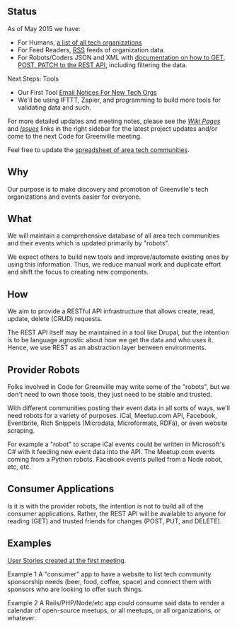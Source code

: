 ## Status
As of May 2015 we have:
* For Humans, [a list of all tech organizations](http://greenville.orangecoat.net/organizations/all)
* For Feed Readers, [RSS](http://greenville.orangecoat.net/organizations/all/feed) feeds of organization data.
* For Robots/Coders JSON and XML with [documentation on how to GET, POST, PATCH to the REST API](https://github.com/codeforgreenville/UpstateEvents/issues/17), including filtering the data.

Next Steps: Tools
*  Our First Tool [Email Notices For New Tech Orgs](http://codeforgreenville.us10.list-manage.com/subscribe?u=72f49b95543b434d24de7f27f&id=0ff96bdd44)
*  We'll be using IFTTT, Zapier, and programming to build more tools for validating data and such.

For more detailed updates and meeting notes, please see the [*Wiki Pages*](https://github.com/codeforgreenville/UpstateEvents/wiki) and [*Issues*](https://github.com/codeforgreenville/UpstateEvents/issues) links in the right sidebar for the latest project updates and/or come to the next Code for Greenville meeting.

Feel free to update the [spreadsheet of area tech communities](https://docs.google.com/spreadsheets/d/1kNJRd0rw5eU7__0Wj9ZgSFg7gDiHOIbeisGvKkWivvU/edit?usp=sharing).

## Why
Our purpose is to make discovery and promotion of Greenville's tech organizations and events easier for everyone.

## What
We will maintain a comprehensive database of all area tech communities and their events which is updated primarily by "robots".

We expect others to build new tools and improve/automate existing ones by using this information. Thus, we reduce manual work and duplicate effort and shift the focus to creating new components.

## How
We aim to provide a RESTful API infrastructure that allows create, read, update, delete (CRUD) requests.

The REST API itself may be maintained in a tool like Drupal, but the intention is to be language agnostic about how we get the data and who uses it. Hence, we use REST as an abstraction layer between environments.

## Provider Robots
Folks involved in Code for Greenville may write some of the "robots", but we don't need to own those tools, they just need to be stable and trusted.

With different communities posting their event data in all sorts of ways, we'll need robots for a variety of purposes. iCal, Meetup.com API, Facebook, Eventbrite, Rich Snippets (Microdata, Microformats, RDFa), or even website scraping.

For example a "robot" to scrape iCal events could be written in Microsoft's C# with it feeding new event data into the API. The Meetup.com events coming from a Python robots. Facebook events pulled from a Node robot, etc, etc.

## Consumer Applications

Is it is with the provider robots, the intention is not to build all of the consumer applications. Rather, the REST API will be available to anyone for reading (GET) and trusted friends for changes (POST, PUT, and DELETE).

## Examples
[User Stories created at the first meeting](https://github.com/codeforgreenville/UpstateEvents/wiki/Meeting-Notes-2014.06.23).

Example 1
A "consumer" app to have a website to list tech community sponsorship needs (beer, food, coffee, space) and connect them with sponsors who are looking to offer such things.

Example 2
A Rails/PHP/Node/etc app could consume said data to render a calendar of open-source meetups, or all meetups, or all organizations, or whatever.

